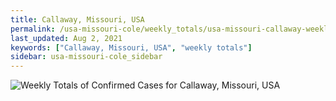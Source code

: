 ```yaml
---
title: Callaway, Missouri, USA
permalink: /usa-missouri-cole/weekly_totals/usa-missouri-callaway-weekly_totals.html
last_updated: Aug 2, 2021
keywords: ["Callaway, Missouri, USA", "weekly totals"]
sidebar: usa-missouri-cole_sidebar
---
```


![Weekly Totals of Confirmed Cases for Callaway, Missouri, USA](/covid_tracker/images/graphs/usa-missouri-callaway-weekly_totals_graph.png)
